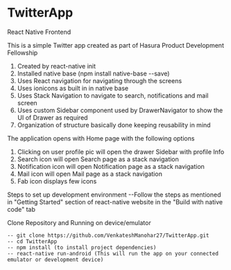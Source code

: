 # TwitterApp

React Native Frontend

This is a simple Twitter app created as part of Hasura Product Development Fellowship


1. Created by react-native init
2. Installed native base (npm install native-base --save)
3. Uses React navigation for navigating through the screens
4. Uses ionicons as built in in native base
5. Uses Stack Navigation to navigate to search, notifications and mail screen
6. Uses custom Sidebar component used by DrawerNavigator to show the UI of Drawer as required
7. Organization of structure basically done keeping reusability in mind

The application opens with Home page with the following options
1) Clicking on user profile pic will open the drawer Sidebar with profile Info
2) Search icon will open Search page as a stack navigation
3) Notification icon will open Notification page as a stack navigation
4) Mail icon will open Mail page as a stack navigation
5) Fab icon displays few icons

Steps to set up development environment 
    --Follow the steps as mentioned in "Getting Started" section of react-native website in the 
      "Build with native code" tab  
    
Clone Repository and Running on device/emulator 
    
    -- git clone https://github.com/VenkateshManohar27/TwitterApp.git
    -- cd TwitterApp
    -- npm install (to install project dependencies)
    -- react-native run-android (This will run the app on your connected emulator or development device)